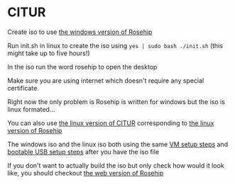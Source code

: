 # CITUR
Create iso to use [the windows version of Rosehip](https://github.com/CITUR-OS/Rosehip)

Run init.sh in linux to create the iso using `yes | sudo bash ./init.sh` (this might take up to five hours!)

In the iso run the word rosehip to open the desktop

Make sure you are using internet which doesn't require any special certificate.

Right now the only problem is Rosehip is written for windows but the iso is linux formated...

You can also use [the linux version of CITUR](https://github.com/CITUR-OS/CITUR-L) corresponding to [the linux version of Rosehip](https://github.com/CITUR-OS/Rosehip-L)

The windows iso and the linux iso both using the same [VM setup steps](https://github.com/CITUR-OS/CITUR/blob/master/setup.md) and [bootable USB setup steps](https://github.com/CITUR-OS/CITUR/blob/master/boot.md) after you have the iso file

If you don't want to actually build the iso but only check how would it look like, you should checkout [the web version of Rosehip](https://github.com/CITUR-OS/Rosehip-repl)
